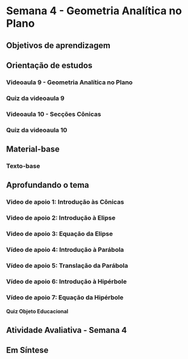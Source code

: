 # Semana 4 - Geometria Analítica no Plano

## Objetivos de aprendizagem
## Orientação de estudos


### Videoaula 9 - Geometria Analítica no Plano
### Quiz da videoaula 9

### Videoaula 10 - Secções Cônicas
### Quiz da videoaula 10

## Material-base
### Texto-base

## Aprofundando o tema
### Video de apoio 1: Introdução às Cônicas
### Video de apoio 2: Introdução à Elipse
### Video de apoio 3: Equação da Elipse
### Vídeo de apoio 4: Introdução à Parábola
### Vídeo de apoio 5: Translação da Parábola
### Vídeo de apoio 6: Introdução à Hipérbole
### Vídeo de apoio 7: Equação da Hipérbole

#### Quiz Objeto Educacional
## Atividade Avaliativa - Semana 4
## Em Síntese